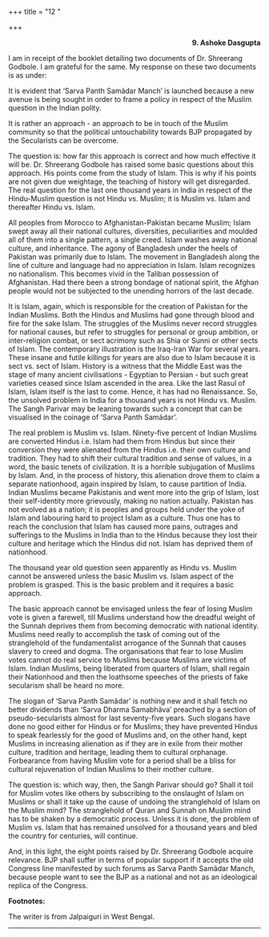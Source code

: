 +++
title = "12 "

+++
<div align="right">

**9. Ashoke Dasgupta**

</div>

I am in receipt of the booklet detailing two documents of Dr. Shreerang
Godbole. I am grateful for the same. My response on these two documents
is as under:

It is evident that ‘Sarva Panth Samãdar Manch’ is launched because a new
avenue is being sought in order to frame a policy in respect of the
Muslim question in the Indian polity.

It is rather an approach - an approach to be in touch of the Muslim
community so that the political untouchability towards BJP propagated by
the Secularists can be overcome.

The question is: how far this approach is correct and how much effective
it will be. Dr. Shreerang Godbole has raised some basic questions about
this approach. His points come from the study of Islam. This is why if
his points are not given due weightage, the teaching of history will get
disregarded. The real question for the last one thousand years in India
in respect of the Hindu-Muslim question is not Hindu vs. Muslim; it is
Muslim vs. Islam and thereafter Hindu vs. Islam.

All peoples from Morocco to Afghanistan-Pakistan became Muslim; Islam
swept away all their national cultures, diversities, peculiarities and
moulded all of them into a single pattern, a single creed. Islam washes
away national culture, and inheritance. The agony of Bangladesh under
the heels of Pakistan was primarily due to Islam. The movement in
Bangladesh along the line of culture and language had no appreciation in
Islam. Islam recognizes no nationalism. This becomes vivid in the
Taliban possession of Afghanistan. Had there been a strong bondage of
national spirit, the Afghan people would not be subjected to the
unending horrors of the last decade.

It is Islam, again, which is responsible for the creation of Pakistan
for the Indian Muslims.  Both the Hindus and Muslims had gone through
blood and fire for the sake Islam. The struggles of the Muslims never
record struggles for national causes, but refer to struggles for
personal or group ambition, or inter-religion combat, or sect acrimony
such as Shia or Sunni or other sects of Islam. The contemporary
illustration is the Iraq-Iran War for several years. These insane and
futile killings for years are also due to Islam because it is sect vs.
sect of Islam. History is a witness that the Middle East was the stage
of many ancient civilisations - Egyptian to Persian - but such great
varieties ceased since Islam ascended in the area. Like the last Rasul
of Islam, Islam itself is the last to come. Hence, it has had no
Renaissance. So, the unsolved problem in India for a thousand years is
not Hindu vs. Muslim. The Sangh Parivar may be leaning towards such a
concept that can be visualised in the coinage of ‘Sarva Panth Samãdar’.

The real problem is Muslim vs. Islam. Ninety-five percent of Indian
Muslims are converted Hindus i.e. Islam had them from Hindus but since
their conversion they were alienated from the Hindus i.e. their own
culture and tradition. They had to shift their cultural tradition and
sense of values, in a word, the basic tenets of civilization. It is a
horrible subjugation of Muslims by Islam. And, in the process of
history, this alienation drove them to claim a separate nationhood,
again inspired by Islam, to cause partition of India. Indian Muslims
became Pakistanis and went more into the grip of Islam, lost their
self-identity more grievously, making no nation actually. Pakistan has
not evolved as a nation; it is peoples and groups held under the yoke of
Islam and labouring hard to project Islam as a culture. Thus one has to
reach the conclusion that Islam has caused more pains, outrages and
sufferings to the Muslims in India than to the Hindus because they lost
their culture and heritage which the Hindus did not. Islam has deprived
them of nationhood.

The thousand year old question seen apparently as Hindu vs. Muslim
cannot be answered unless the basic Muslim vs. Islam aspect of the
problem is grasped. This is the basic problem and it requires a basic
approach.

The basic approach cannot be envisaged unless the fear of losing Muslim
vote is given a farewell, till Muslims understand how the dreadful
weight of the Sunnah deprives them from becoming democratic with
national identity. Muslims need really to accomplish the task of coming
out of the stranglehold of the fundamentalist arrogance of the Sunnah
that causes slavery to creed and dogma. The organisations that fear to
lose Muslim votes cannot do real service to Muslims because Muslims are
victims of Islam. Indian Muslims, being liberated from quarters of
Islam, shall regain their Nationhood and then the loathsome speeches of
the priests of fake secularism shall be heard no more.

The slogan of ‘Sarva Panth Samãdar’ is nothing new and it shall fetch no
better dividends than ‘Sarva Dharma Samabhãva’ preached by a section of
pseudo-secularists almost for last seventy-five years. Such slogans have
done no good either for Hindus or for Muslims; they have prevented
Hindus to speak fearlessly for the good of Muslims and, on the other
hand, kept Muslims in increasing alienation as if they are in exile from
their mother culture, tradition and heritage, leading them to cultural
orphanage. Forbearance from having Muslim vote for a period shall be a
bliss for cultural rejuvenation of Indian Muslims to their mother
culture.

The question is: which way, then, the Sangh Parivar should go? Shall it
toil for Muslim votes like others by subscribing to the onslaught of
Islam on Muslims or shall it take up the cause of undoing the
stranglehold of Islam on the Muslim mind? The stranglehold of Quran and
Sunnah on Muslim mind has to be shaken by a democratic process. Unless
it is done, the problem of Muslim vs. Islam that has remained unsolved
for a thousand years and bled the country for centuries, will continue.

And, in this light, the eight points raised by Dr. Shreerang Godbole
acquire relevance. BJP shall suffer in terms of popular support if it
accepts the old Congress line manifested by such forums as Sarva Panth
Samãdar Manch, because people want to see the BJP as a national and not
as an ideological replica of the Congress.  
 

**Footnotes:**

The writer is from Jalpaiguri in West Bengal.  
 

------------------------------------------------------------------------


